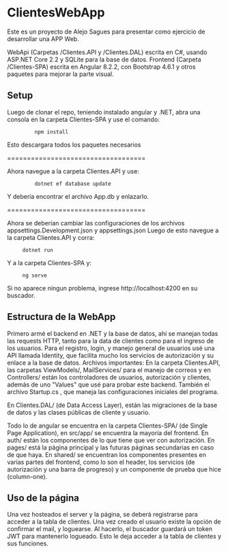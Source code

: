 # ClientesWebApp
Este es un proyecto de Alejo Sagues para presentar como ejercicio de desarrollar una APP Web.

WebApi (Carpetas /Clientes.API y /Clientes.DAL) escrita en C#, usando ASP.NET Core 2.2 y SQLite para la base de datos.
Frontend (Carpeta /Clientes-SPA) escrita en Angular 8.2.2, con Bootstrap 4.6.1 y otros paquetes para mejorar la parte visual.

## Setup
 Luego de clonar el repo, teniendo instalado angular y .NET, abra una consola en la carpeta Clientes-SPA y use el comando:
  
             npm install

 Esto descargara todos los paquetes necesarios

 ===================================

 Ahora navegue a la carpeta Clientes.API y use:
  
             dotnet ef database update

 Y debería encontrar el archivo App.db y enlazarlo.

 ===================================

 Ahora se deberían cambiar las configuraciones de los archivos appsettings.Development.json y appsettings.json
 Luego de esto navegue a la carpeta Clientes.API y corra:

         dotnet run

 Y a la carpeta Clientes-SPA y:

         ng serve

 Si no aparece ningun problema, ingrese http://localhost:4200 en su buscador.

## Estructura de la WebApp
 
 Primero armé el backend en .NET y la base de datos, ahí se manejan todas las requests HTTP, tanto para la data de clientes como para el ingreso de los usuarios. Para el registro, login, y manejo general de usuarios usé una API llamada Identity, que facilita mucho los servicios de autorización y su enlace a la base de datos.
 Archivos importantes: En la carpeta Clientes.API, las carpetas ViewModels/, MailServices/ para el manejo de correos y en Controllers/ están los controladores de usuarios, autorización y clientes, además de uno "Values" que usé para probar este backend.
 También el archivo Startup.cs , que maneja las configuraciones iniciales del programa.

 En Clientes.DAL/ (de Data Access Layer), están las migraciones de la base de datos y las clases públicas de cliente y usuario.

 Todo lo de angular se encuentra en la carpeta Clientes-SPA/ (de Single Page Application), en src/app/ se encuentra la mayoría del frontend. En auth/ están los componentes de lo que tiene que ver con autorización. En pages/ está la página principal y las futuras páginas secundarias en caso de que haya. En shared/ se encuentran los componentes presentes en varias partes del frontend, como lo son el header, los servicios (de autorización y una barra de progreso) y un componente de prueba que hice (column-one).

## Uso de la página
 
 Una vez hosteados el server y la página, se deberá registrarse para acceder a la tabla de clientes. Una vez creado el usuario existe la opción de confirmar el mail, y loguearse. Al hacerlo, el buscador guardará un token JWT para mantenerlo logueado. Esto le deja acceder a la tabla de clientes y sus funciones.

